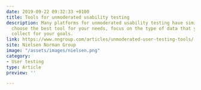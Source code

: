 ```yaml
---
date: 2019-09-22 09:32:33 +0100
title: Tools for unmoderated usability testing
description: Many platforms for unmoderated usability testing have similar features; to
  choose the best tool for your needs, focus on the type of data that you need to
  collect for your goals.
link: https://www.nngroup.com/articles/unmoderated-user-testing-tools/
site: Nielsen Norman Group
image: "/assets/images/nielsen.png"
category:
- User testing
type: Article
preview: ''

---
```

